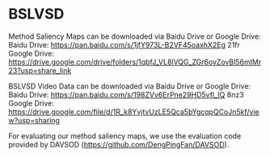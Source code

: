 # BSLVSD

Method Saliency Maps can be downloaded via Baidu Drive or Google Drive:
Baidu Drive: https://pan.baidu.com/s/1jfY973L-B2VF45oaxhX2Eg 21fr
Google Drive: https://drive.google.com/drive/folders/1qbfJ_VL8lVQG_ZGr6ovZovBl56mIMr23?usp=share_link

BSLVSD Video Data can be downloaded via Baidu Drive or Google Drive: 
Baidu Drive: https://pan.baidu.com/s/198ZVv6ErPne29HD5vfl_IQ 8nz3
Google Drive: https://drive.google.com/file/d/1R_k8YvjtvUzLE5Qca5bYgcqpQCoJn5kf/view?usp=sharing

For evaluating our method saliency maps, we use the evaluation code provided by DAVSOD
(https://github.com/DengPingFan/DAVSOD).
